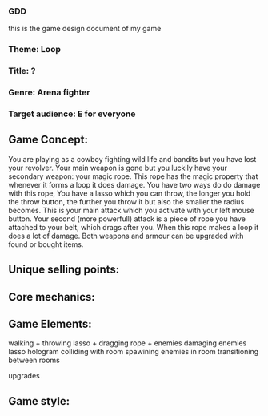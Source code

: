 ### GDD

this is the game design document of my game

### Theme: Loop

### Title: ?

### Genre: Arena fighter

### Target audience: E for everyone

## Game Concept:

You are playing as a cowboy fighting wild life and bandits but you have lost your revolver. Your main weapon is gone but you luckily have your secondary weapon: your magic rope. This rope has the magic property that whenever it forms a loop it does damage. You have two ways do do damage with this rope, You have a lasso which you can throw, the longer you hold the throw button, the further you throw it but also the smaller the radius becomes. This is your main attack which you activate with your left mouse button. Your second (more powerfull) attack is a piece of rope you have attached to your belt, which drags after you. When this rope makes a loop it does a lot of damage. Both weapons and armour can be upgraded with found or bought items.

## Unique selling points:

## Core mechanics:

## Game Elements:

walking +
throwing lasso +
dragging rope +
enemies
damaging enemies
lasso hologram
colliding with room
spawining enemies in room
transitioning between rooms

upgrades

## Game style:
